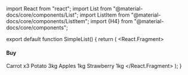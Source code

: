 import React from "react";
import List from "@material-docs/core/components/List";
import ListItem from "@material-docs/core/components/ListItem";
import {H4} from "@material-docs/core/components";

export default function SimpleList() {
    return (
        <React.Fragment>
            <H4 noTag>Buy</H4>
            <List>
                <ListItem>Carrot x3</ListItem>
                <ListItem>Potato 3kg</ListItem>
                <ListItem>Apples 1kg</ListItem>
                <ListItem>Strawberry 1kg</ListItem>
            </List>
        </React.Fragment>
    );
}